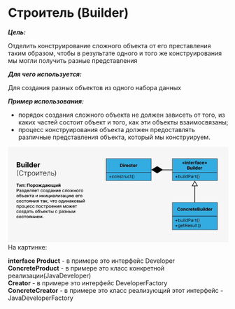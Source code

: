 # Строитель (Builder)

**_Цель:_**

Отделить конструирование сложного объекта от его преставления таким образом,
чтобы в результате одного и того же конструирования мы могли получить разные
представления

**_Для чего используется:_**

Для создания разных объектов из одного набора данных

**_Пример использования:_**

- порядок создания сложного объекта не должен зависеть от того, из каких частей
  состоит объект и того, как эти объекты взаимосвязаны;
- процесс конструирования объекта должен предоставлять различные представления
  объекта, который мы конструируем.

![singleton.png](/img/design_pattern/design_patterns/builder.png)
На картинке:

**interface Product** - в примере это интерфейс Developer  
**ConcreteProduct** - в примере это класс конкретной реализации(JavaDeveloper)  
**Creator** - в примере это интерфейс DeveloperFactory  
**ConcreteCreator** - в примере это класс реализующий этот интерфейс -
JavaDeveloperFactory

